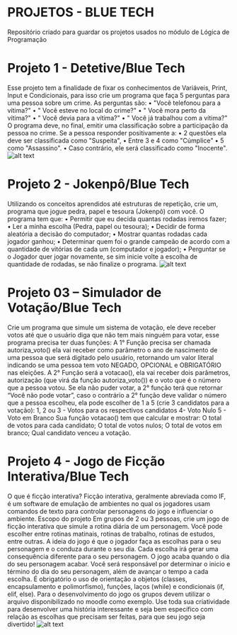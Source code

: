 # PROJETOS - BLUE TECH
Repositório criado para guardar os projetos usados no módulo de Lógica de Programação

# Projeto 1 - Detetive/Blue Tech

Esse projeto tem a finalidade de fixar os conhecimentos de Variáveis, Print, Input
e Condicionais, para isso crie um programa que faça 5 perguntas para uma
pessoa sobre um crime. As perguntas são:
• "Você telefonou para a vítima?"
• " Você esteve no local do crime?"
• " Você mora perto da vítima?"
• " Você devia para a vítima?"
• " Você já trabalhou com a vítima?"
O programa deve, no final, emitir uma classificação sobre a participação da
pessoa no crime.
Se a pessoa responder positivamente a:
• 2 questões ela deve ser classificada como "Suspeita",
• Entre 3 e 4 como "Cúmplice"
• 5 como "Assassino".
• Caso contrário, ele será classificado como "Inocente".
![alt text]( https://github.com/machadomrm/Blue_T3C5_mod/blob/main/MOD1/Projeto%201%20Detetive.png)

# Projeto 2 - Jokenpô/Blue Tech

Utilizando os conceitos aprendidos até estruturas de repetição, crie um,
programa que jogue pedra, papel e tesoura (Jokenpô) com você.
O programa tem que:
• Permitir que eu decida quantas rodadas iremos fazer;
• Ler a minha escolha (Pedra, papel ou tesoura);
• Decidir de forma aleatória a decisão do computador;
• Mostrar quantas rodadas cada jogador ganhou;
• Determinar quem foi o grande campeão de acordo com a quantidade de
vitórias de cada um (computador e jogador);
• Perguntar se o Jogador quer jogar novamente, se sim inicie volte a escolha
de quantidade de rodadas, se não finalize o programa.
![alt text]( https://github.com/machadomrm/Blue_T3C5_mod/blob/main/MOD1/jokenpo.png)

# Projeto 03 – Simulador de Votação/Blue Tech

Crie um programa que simule um sistema de votação, ele deve receber votos
até que o usuário diga que não tem mais ninguém para votar, esse programa
precisa ter duas funções:
A 1° Função precisa ser chamada autoriza_voto() ela vai receber como
parâmetro o ano de nascimento de uma pessoa que será digitado pelo usuário,
retornando um valor literal indicando se uma pessoa tem voto NEGADO,
OPCIONAL e OBRIGATÓRIO nas eleições.
A 2° Função será a votacao(), ela vai receber dois parâmetros, autorização (que
virá da função autoriza_voto()) e o voto que é o número que a pessoa votou.
Se ela não puder votar, a 2° função terá que retornar “Você não pode votar”,
caso o contrário a 2° função deve validar o número que a pessoa escolheu, ela
pode escolher de 1 a 5 (crie 3 candidatos para a votação):
1, 2 ou 3 - Votos para os respectivos candidatos
4- Voto Nulo
5 - Voto em Branco
Sua função votacao() tem que calcular e mostrar:
O total de votos para cada candidato;
O total de votos nulos;
O total de votos em branco;
Qual candidato venceu a votação.


# Projeto 4 - Jogo de Ficção Interativa/Blue Tech

O que é ficção interativa?
Ficção interativa, geralmente abreviada como IF, é um software de emulação de
ambientes no qual os jogadores usam comandos de texto para controlar
personagens do jogo e influenciar o ambiente.
Escopo do projeto
Em grupos de 2 ou 3 pessoas, crie um jogo de ficção interativa que simule a
rotina diária de um personagem. Você pode escolher entre rotinas matinais,
rotinas de trabalho, rotinas de estudos, entre outras. A ideia do jogo é que o
jogador faça as escolhas para o seu personagem e o conduza durante o seu dia.
Cada escolha irá gerar uma consequência diferente para o seu personagem. O
jogo acaba quando o dia do seu personagem acabar. Você será responsável por
determinar o inicio e término do dia do seu personagem, além de avançar o
tempo a cada escolha.
É obrigatório o uso de orientação a objetos (classes, encapsulamento e
polimorfismo), funções, laços (while) e condicionais (if, elif, else). Para o
desenvolvimento do jogo os grupos devem utilizar o arquivo disponibilizado no
moodle como exemplo.
Use toda sua criatividade para desenvolver uma história interessante e seja bem
específico com relação as escolhas que precisam ser feitas, para que seu jogo
seja divertido!
![alt text]( https://github.com/machadomrm/Blue_T3C5_mod/blob/main/MOD1/Jogo_Interativo.png)
